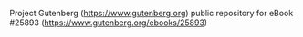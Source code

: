 Project Gutenberg (https://www.gutenberg.org) public repository for eBook #25893 (https://www.gutenberg.org/ebooks/25893)

